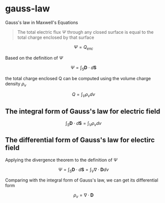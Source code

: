 # gauss-law

Gauss's law in Maxwell's Equations

> The total electric flux $\Psi$ through any closed surface is equal to the total charge enclosed by that surface

$$
\Psi = Q_{enc}
$$

Based on the definition of $\Psi$

$$
\Psi = \int_S \mathbf{D} \cdot d\mathbf{S}
$$

the total charge enclosed Q can be computed using the volume charge density $\rho_v$

$$
Q = \int_V \rho_v dv
$$

## The integral form of Gauss's law for electric field

$$
\int_S \mathbf{D} \cdot d\mathbf{S} = \int_V \rho_v dv
$$

## The differential form of Gauss's law for electirc field

Applying the divergence theorem to the definition of $\Psi$

$$
\Psi = \int_S \mathbf{D} \cdot d\mathbf{S} = \int_V \nabla \cdot \mathbf{D} dv
$$

Comparing with the integral form of Gauss's law, we can get its differential form

$$
\rho_v = \nabla \cdot \mathbf{D}
$$
